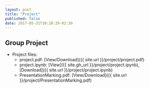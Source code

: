 ```yaml
---
layout: post
title: "Project"
published: false
date: 2017-05-31T10:28:29-02:30
---
```

## Group Project

* Project files:
    * project.pdf:             [View/Download]({{ site.url }}/project/project.pdf)
    * project.ipynb:           [View]({{ site.gh_url }}/project/project.ipynb),
                               [Download]({{ site.url }}/project/project.ipynb)
    * PresentationMarking.pdf: [View/Download]({{ site.url }}/project/PresentationMarking.pdf)
